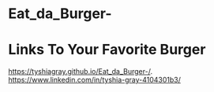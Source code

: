 # Eat_da_Burger-


# Links To Your Favorite Burger
https://tyshiagray.github.io/Eat_da_Burger-/.
https://www.linkedin.com/in/tyshia-gray-4104301b3/